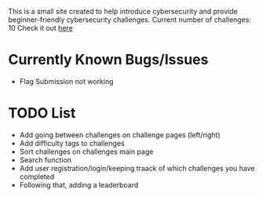 This is a small site created to help introduce cybersecurity and provide beginner-friendly cybersecurity challenges.
Current number of challenges: 10
Check it out [here](https://cycow-weekly.vercel.app/)

# Currently Known Bugs/Issues
- Flag Submission not working

# TODO List
- Add going between challenges on challenge pages (left/right)
- Add difficulty tags to challenges
- Sort challenges on challenges main page
- Search function
- Add user registration/login/keeping traack of which challenges you have completed
- Following that, adding a leaderboard